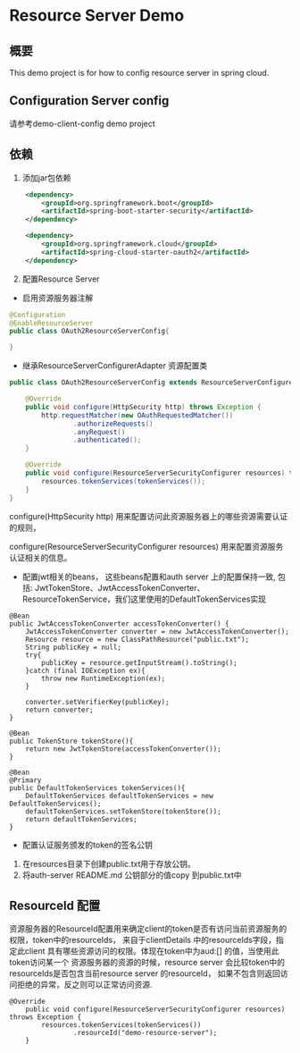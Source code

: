 # Resource Server Demo

## 概要

This demo project is for how to config resource server in spring cloud.

## Configuration Server config

请参考demo-client-config demo project

## 依赖

1. 添加jar包依赖

```xml
    <dependency>
        <groupId>org.springframework.boot</groupId>
        <artifactId>spring-boot-starter-security</artifactId>
    </dependency>

    <dependency>
        <groupId>org.springframework.cloud</groupId>
        <artifactId>spring-cloud-starter-oauth2</artifactId>
    </dependency>
```

2. 配置Resource Server

* 启用资源服务器注解
```java
@Configuration
@EnableResourceServer
public class OAuth2ResourceServerConfig{

}
```

* 继承ResourceServerConfigurerAdapter 资源配置类
```java
public class OAuth2ResourceServerConfig extends ResourceServerConfigurerAdapter {

    @Override
    public void configure(HttpSecurity http) throws Exception {
        http.requestMatcher(new OAuthRequestedMatcher())
                .authorizeRequests()
                .anyRequest()
                .authenticated();
    }

    @Override
    public void configure(ResourceServerSecurityConfigurer resources) throws Exception {
        resources.tokenServices(tokenServices());
    }
}
```

configure(HttpSecurity http) 用来配置访问此资源服务器上的哪些资源需要认证的规则，

configure(ResourceServerSecurityConfigurer resources) 用来配置资源服务认证相关的信息。

* 配置jwt相关的beans， 这些beans配置和auth server 上的配置保持一致, 包括: JwtTokenStore、JwtAccessTokenConverter、
ResourceTokenService，我们这里使用的DefaultTokenServices实现

```
@Bean
public JwtAccessTokenConverter accessTokenConverter() {
    JwtAccessTokenConverter converter = new JwtAccessTokenConverter();
    Resource resource = new ClassPathResource("public.txt");
    String publicKey = null;
    try{
        publicKey = resource.getInputStream().toString();
    }catch (final IOException ex){
        throw new RuntimeException(ex);
    }

    converter.setVerifierKey(publicKey);
    return converter;
}

@Bean
public TokenStore tokenStore(){
    return new JwtTokenStore(accessTokenConverter());
}

@Bean
@Primary
public DefaultTokenServices tokenServices(){
    DefaultTokenServices defaultTokenServices = new DefaultTokenServices();
    defaultTokenServices.setTokenStore(tokenStore());
    return defaultTokenServices;
}
```

* 配置认证服务颁发的token的签名公钥

1. 在resources目录下创建public.txt用于存放公钥。
2. 将auth-server README.md 公钥部分的值copy 到public.txt中

## ResourceId 配置

资源服务器的ResourceId配置用来确定client的token是否有访问当前资源服务的权限，token中的resourceIds， 来自于clientDetails
中的resourceIds字段，指定此client 具有哪些资源访问的权限。体现在token中为aud:[] 的值，当使用此token访问某一个
资源服务器的资源的时候，resource server 会比较token中的resourceIds是否包含当前resource server 的resourceId，
如果不包含则返回访问拒绝的异常，反之则可以正常访问资源.

```
@Override
    public void configure(ResourceServerSecurityConfigurer resources) throws Exception {
        resources.tokenServices(tokenServices())
                .resourceId("demo-resource-server");
    }
```

